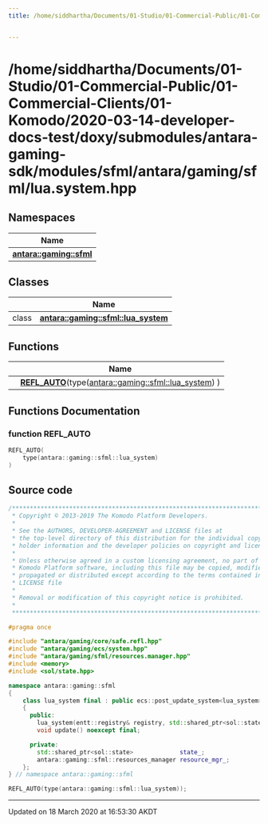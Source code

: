 ```yaml
---
title: /home/siddhartha/Documents/01-Studio/01-Commercial-Public/01-Commercial-Clients/01-Komodo/2020-03-14-developer-docs-test/doxy/submodules/antara-gaming-sdk/modules/sfml/antara/gaming/sfml/lua.system.hpp


---
```


# /home/siddhartha/Documents/01-Studio/01-Commercial-Public/01-Commercial-Clients/01-Komodo/2020-03-14-developer-docs-test/doxy/submodules/antara-gaming-sdk/modules/sfml/antara/gaming/sfml/lua.system.hpp







## Namespaces

| Name           |
| -------------- |
| **[antara::gaming::sfml](Namespaces/namespaceantara_1_1gaming_1_1sfml.md)**  |

## Classes

|                | Name           |
| -------------- | -------------- |
| class | **[antara::gaming::sfml::lua_system](Classes/classantara_1_1gaming_1_1sfml_1_1lua__system.md)**  |


## Functions

|                | Name           |
| -------------- | -------------- |
|  | **[REFL_AUTO](Files/sfml_2antara_2gaming_2sfml_2lua_8system_8hpp.md#function-refl_auto)**(type([antara::gaming::sfml::lua_system](Classes/classantara_1_1gaming_1_1sfml_1_1lua__system.md)) )  |







## Functions Documentation

### function REFL_AUTO

```cpp
REFL_AUTO(
    type(antara::gaming::sfml::lua_system) 
)
```
































## Source code

```cpp
/******************************************************************************
 * Copyright © 2013-2019 The Komodo Platform Developers.                      *
 *                                                                            *
 * See the AUTHORS, DEVELOPER-AGREEMENT and LICENSE files at                  *
 * the top-level directory of this distribution for the individual copyright  *
 * holder information and the developer policies on copyright and licensing.  *
 *                                                                            *
 * Unless otherwise agreed in a custom licensing agreement, no part of the    *
 * Komodo Platform software, including this file may be copied, modified,     *
 * propagated or distributed except according to the terms contained in the   *
 * LICENSE file                                                               *
 *                                                                            *
 * Removal or modification of this copyright notice is prohibited.            *
 *                                                                            *
 ******************************************************************************/

#pragma once

#include "antara/gaming/core/safe.refl.hpp"
#include "antara/gaming/ecs/system.hpp"
#include "antara/gaming/sfml/resources.manager.hpp"
#include <memory>
#include <sol/state.hpp>

namespace antara::gaming::sfml
{
    class lua_system final : public ecs::post_update_system<lua_system>
    {
      public:
        lua_system(entt::registry& registry, std::shared_ptr<sol::state> state) noexcept;
        void update() noexcept final;

      private:
        std::shared_ptr<sol::state>             state_;
        antara::gaming::sfml::resources_manager resource_mgr_;
    };
} // namespace antara::gaming::sfml

REFL_AUTO(type(antara::gaming::sfml::lua_system));
```


-------------------------------

Updated on 18 March 2020 at 16:53:30 AKDT
